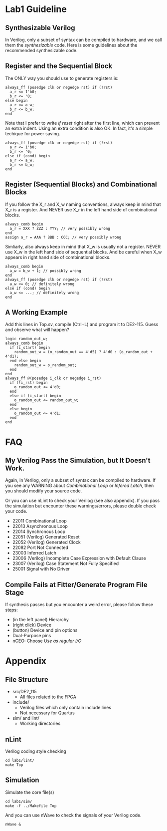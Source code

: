 # Lab1 Guideline
## Synthesizable Verilog
In Verilog, only a subset of syntax can be compiled to hardware,
and we call them the *synthesizable* code.
Here is some guidelines about the recommended synthesizable code.

## Register and the Sequential Block
The ONLY way you should use to generate registers is:

    always_ff (posedge clk or negedge rst) if (!rst)
      a_r <= 1'b0;
      b_r <= '0;
    else begin
      a_r <= a_w;
      b_r <= b_w;
    end

Note that I prefer to write *if reset* right after the first line,
which can prevent an extra indent.
Using an extra condition is also OK.
In fact, it's a simple techique for power saving.

    always_ff (posedge clk or negedge rst) if (!rst)
      a_r <= 1'b0;
      b_r <= '0;
    else if (cond) begin
      a_r <= a_w;
      b_r <= b_w;
    end

## Register (Sequential Blocks) and Combinational Blocks
If you follow the X\_r and X\_w naming conventions,
always keep in mind that X\_r is a register.
And NEVER use X\_r in the left hand side of combinational blocks.

    always_comb begin
      a_r = XXX ? ZZZ : YYY; // very possibly wrong
    end
    assign a_r = AAA ? BBB : CCC; // very possibly wrong

Simliarly, also always keep in mind that X\_w is usually not a register.
NEVER use X\_w in the left hand side of sequential blocks.
And be careful when X\_w appears in right hand side of combinational blocks.

    always_comb begin
      a_w = b_w + 1; // possibly wrong
    end
    always_ff (posedge clk or negedge rst) if (!rst)
      a_w <= 0; // definitely wrong
    else if (cond) begin
      a_w <= ...; // definitely wrong
    end

## A Working Example
Add this lines in Top.sv, compile (Ctrl+L) and program it to DE2-115.
Guess and observe what will happen?

    logic random_out_w;
    always_comb begin
      if (i_start) begin
        random_out_w = (o_random_out == 4'd5) ? 4'd0 : (o_random_out + 4'd1);
      end else begin
        random_out_w = o_random_out;
      end
    end
    always_ff @(posedge i_clk or negedge i_rst)
      if (!i_rst) begin
        o_random_out <= 4'd0;
      end
      else if (i_start) begin
        o_random_out <= random_out_w;
      end
      else begin
      	o_random_out <= 4'd1;
      end
    end

# FAQ
## My Verilog Pass the Simulation, but It Doesn't Work.
Again, in Verilog, only a subset of syntax can be compiled to hardware.
If you see any WARNING about *Combinational Loop* or *Infered Latch*,
then you should modify your source code.

Or you can use nLint to check your Verilog (see also appendix).
If you pass the simulation but encounter these warnings/errors,
please double check your code.

* 22011 Combinational Loop
* 22013 Asynchronous Loop
* 22014 Synchronous Loop
* 22051 (Verilog) Generated Reset
* 22052 (Verilog) Generated Clock
* 22082 Port Not Connected
* 23003 Inferred Latch
* 23006 (Verilog) Incomplete Case Expression with Default Clause
* 23007 (Verilog) Case Statement Not Fully Specified
* 25001 Signal with No Driver

## Compile Fails at Fitter/Generate Program File Stage
If synthesis passes but you encounter a weird error,
please follow these steps:

* (in the left panel) Hierarchy
* (right click) Device
* (button) Device and pin options
* Dual-Purpose pins
* nCEO: Choose *Use as regular I/O*

# Appendix
## File Structure

* src/DE2\_115
	* All files related to the FPGA
* include/
	* Verilog files which only contain include lines
	* Not necessary for Quartus
* sim/ and lint/
	* Working directories

## nLint
Verilog coding style checking

    cd lab1/lint/
    make Top

## Simulation
Simulate the core file(s)

    cd lab1/sim/
    make -f ../Makefile Top

And you can use nWave to check the signals of your Verilog code.

    nWave &
